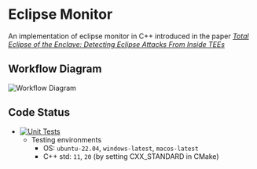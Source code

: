 # Eclipse Monitor

An implementation of eclipse monitor in C++ introduced in the paper
*[Total Eclipse of the Enclave: Detecting Eclipse Attacks From Inside TEEs](https://doi.org/10.1109/ICBC51069.2021.9461081)*

## Workflow Diagram

![Workflow Diagram](./docs/flow_diagram.svg)

## Code Status
- [![Unit Tests](https://github.com/zhenghaven/EclipseMonitor/actions/workflows/unit-tests.yaml/badge.svg?branch=main)](https://github.com/zhenghaven/EclipseMonitor/actions/workflows/unit-tests.yaml)
	- Testing environments
		- OS: `ubuntu-22.04`, `windows-latest`, `macos-latest`
		- C++ std: `11`, `20` (by setting CXX_STANDARD in CMake)
